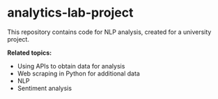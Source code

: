 # analytics-lab-project
This repository contains code for NLP analysis, created for a university project.

**Related topics:**
- Using APIs to obtain data for analysis
- Web scraping in Python for additional data
- NLP
- Sentiment analysis
